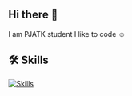 ## Hi there 👋
I am PJATK student
I like to code ☺️

## 🛠️ Skills  
[![Skills](https://skillicons.dev/icons?i=cpp,java,cs,dotnet,py,,mysql,sqlite)](https://skillicons.dev)

